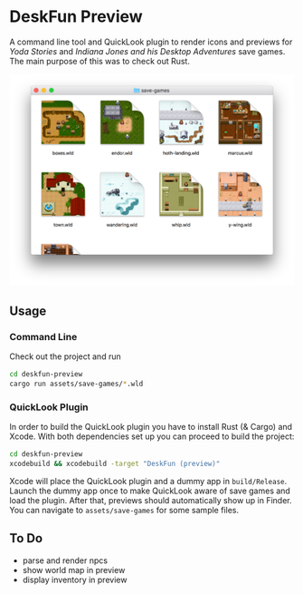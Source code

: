 # DeskFun Preview

A command line tool and QuickLook plugin to render icons and previews for _Yoda Stories_ and _Indiana Jones and his Desktop Adventures_ save games.
The main purpose of this was to check out Rust.

![Screenshot of a directory containing various save games](screenshot.png)

## Usage

### Command Line
Check out the project and run

```sh
cd deskfun-preview
cargo run assets/save-games/*.wld
```

### QuickLook Plugin

In order to build the QuickLook plugin you have to install Rust (& Cargo) and Xcode.
With both dependencies set up you can proceed to build the project:

```bash
cd deskfun-preview
xcodebuild && xcodebuild -target "DeskFun (preview)"
```
Xcode will place the QuickLook plugin and a dummy app in `build/Release`. Launch the dummy app once to make QuickLook aware of save games and load the plugin. After that, previews should automatically show up in Finder. You can navigate to `assets/save-games` for some sample files.

## To Do

-   parse and render npcs
-   show world map in preview
-   display inventory in preview
